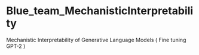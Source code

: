 # Blue_team_MechanisticInterpretability
Mechanistic Interpretability of Generative Language Models ( Fine tuning GPT-2 )
